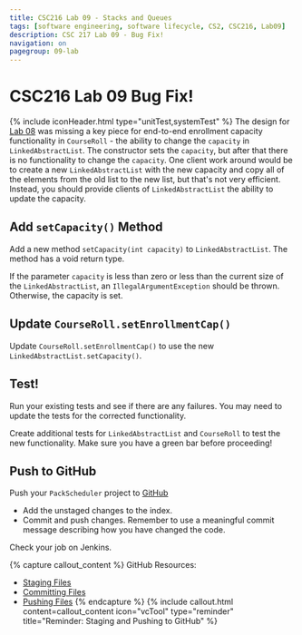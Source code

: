```yaml
---
title: CSC216 Lab 09 - Stacks and Queues
tags: [software engineering, software lifecycle, CS2, CSC216, Lab09]
description: CSC 217 Lab 09 - Bug Fix!
navigation: on
pagegroup: 09-lab
---
```


# CSC216 Lab 09 Bug Fix!
{% include iconHeader.html type="unitTest,systemTest" %}
The design for [Lab 08](../08-lab) was missing a key piece for end-to-end enrollment capacity functionality in `CourseRoll` - the ability to change the `capacity` in `LinkedAbstractList`.  The constructor sets the `capacity`, but after that there is no functionality to change the `capacity`. One client work around would be to create a new `LinkedAbstractList` with the new capacity and copy all of the elements from the old list to the new list, but that's not very efficient.  Instead, you should provide clients of `LinkedAbstractList` the ability to update the capacity.


## Add `setCapacity()` Method
Add a new method `setCapacity(int capacity)` to `LinkedAbstractList`.  The method has a void return type.  

If the parameter `capacity` is less than zero or less than the current size of the `LinkedAbstractList`, an `IllegalArgumentException` should be thrown.  Otherwise, the capacity is set.


## Update `CourseRoll.setEnrollmentCap()`
Update `CourseRoll.setEnrollmentCap()` to use the new `LinkedAbstractList.setCapacity()`.


## Test!
Run your existing tests and see if there are any failures.  You may need to update the tests for the corrected functionality.

Create additional tests for `LinkedAbstractList` and `CourseRoll` to test the new functionality.  Make sure you have a green bar before proceeding!


## Push to GitHub
Push your `PackScheduler` project to [GitHub](https://github.ncsu.edu)

  * Add the unstaged changes to the index.
  * Commit and push changes.  Remember to use a meaningful commit message describing how you have changed the code.  
  
Check your job on Jenkins.

{% capture callout_content %}
GitHub Resources:

  * [Staging Files](../../git-tutorial/git-staging)
  * [Committing Files](../../git-tutorial/git-commit)
  * [Pushing Files](../../git-tutorial/git-push)
{% endcapture %}
{% include callout.html content=callout_content icon="vcTool" type="reminder" title="Reminder: Staging and Pushing to GitHub" %}